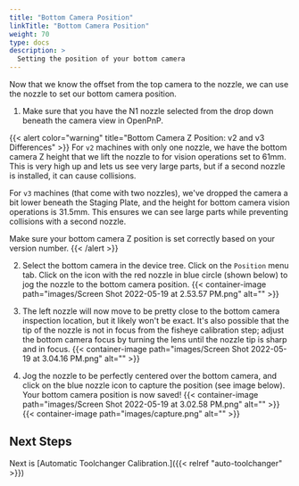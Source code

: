 ```yaml
---
title: "Bottom Camera Position"
linkTitle: "Bottom Camera Position"
weight: 70
type: docs
description: >
  Setting the position of your bottom camera
---
```


Now that we know the offset from the top camera to the nozzle, we can use the nozzle to set our bottom camera position.

1. Make sure that you have the N1 nozzle selected from the drop down beneath the camera view in OpenPnP.

{{< alert color="warning" title="Bottom Camera Z Position: v2 and v3 Differences" >}}
  For `v2` machines with only one nozzle, we have the bottom camera Z height that we lift the nozzle to for vision operations set to 61mm. This is very high up and lets us see very large parts, but if a second nozzle is installed, it can cause collisions.

  For `v3` machines (that come with two nozzles), we've dropped the camera a bit lower beneath the Staging Plate, and the height for bottom camera vision operations is 31.5mm. This ensures we can see large parts while preventing collisions with a second nozzle.

  Make sure your bottom camera Z position is set correctly based on your version number.
{{< /alert >}}

2. Select the bottom camera in the device tree. Click on the `Position` menu tab. Click on the icon with the red nozzle in blue circle (shown below) to jog the nozzle to the bottom camera position.
  {{< container-image path="images/Screen Shot 2022-05-19 at 2.53.57 PM.png" alt="" >}}

3. The left nozzle will now move to be pretty close to the bottom camera inspection location, but it likely won't be exact. It's also possible that the tip of the nozzle is not in focus from the fisheye calibration step; adjust the bottom camera focus by turning the lens until the nozzle tip is sharp and in focus.
{{< container-image path="images/Screen Shot 2022-05-19 at 3.04.16 PM.png" alt="" >}}

4. Jog the nozzle to be perfectly centered over the bottom camera, and click on the blue nozzle icon to capture the position (see image below). Your bottom camera position is now saved!
  {{< container-image path="images/Screen Shot 2022-05-19 at 3.02.58 PM.png" alt="" >}}
  {{< container-image path="images/capture.png" alt="" >}}

## Next Steps

Next is [Automatic Toolchanger Calibration.]({{< relref "auto-toolchanger" >}})
